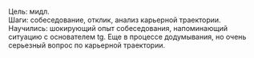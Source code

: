 Цель: мидл.  
Шаги: собеседование, отклик, анализ карьерной траектории.  
Научились: шокирующий опыт собеседования, напоминающий ситуацию с основателем tg. Еще в процессе додумывания, но очень серьезный вопрос по карьерной траектории. 
